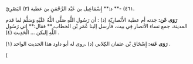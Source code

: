 ٤٦١) -** د:** إِسْمَاعِيل بن عَبْد الرَّحْمَنِ بن عطية (٣) البَصْرِيّ.

**رَوَى عَن:** جدته أم عطية الأَنْصارِيّة (د) : أن رَسُول اللَّهِ صَلَّى اللَّهُ عَلَيْهِ وَسَلَّمَ لما قدم المدينة، جمع نساء الأنصار فِي بيت، فأرسل إلينا عُمَر بْن الخطاب،** فقال:** إني رَسُول اللَّهِ إليكن ... الْحَدِيث (٤) .

**رَوَى عَنه:** إِسْحَاق بْن عثمان الكِلابي (د) .روى له أبو داود هذا الحديث الواحد (١) .

(